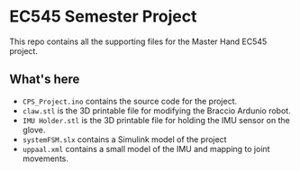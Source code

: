 # EC545 Semester Project

This repo contains all the supporting files for the Master Hand EC545 project.

## What's here

- `CPS_Project.ino` contains the source code for the project.
- `claw.stl` is the 3D printable file for modifying the Braccio Ardunio robot.
- `IMU Holder.stl` is the 3D printable file for holding the IMU sensor on the glove.
- `systemFSM.slx` contains a Simulink model of the project
- `uppaal.xml` contains a small model of the IMU and mapping to joint movements.
